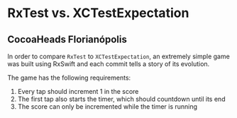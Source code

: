 # RxTest vs. XCTestExpectation
## CocoaHeads Florianópolis
In order to compare `RxTest` to `XCTestExpectation`, an extremely simple game was built using RxSwift and each commit tells a story of its evolution.

The game has the following requirements:

1. Every tap should increment 1 in the score
2. The first tap also starts the timer, which should countdown until its end
3. The score can only be incremented while the timer is running